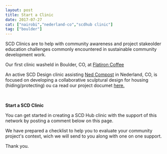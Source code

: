 ```yaml
---
layout: post
title: Start a Clinic
date: 2017-07-27
cat: ["nairobi","nederland-co","scdhub clinic"]
tag: ["boulder"]
---
```


SCD Clinics are to help with community awareness and project stakeolder education challenges commonly encountered in sustainable community development work.

Our first clinic washeld in Boulder, CO, at [Flatiron Coffee](http://www.flatironcoffee.com/)

An active SCD Design clinic assisting [Ned Compost](http://NedCompost.org) in Nederland, CO, is focused on developing a collaborative sculptural design for housing (hiding/protecting) ou ca read our project documet [here.](https://docs.google.com/document/d/11734j5KUerHN85O0rwnoGqXI9ubSNuC9OMRajzLOa0w/edit?usp=sharing)

&nbsp;

**Start a SCD Clinic**

You can get started in creating a SCD Hub clinic with the support of this network by posting a comment below on this page.

We have prepared a checklist to help you to evaluate your community project's context, wich we will send to you along with one on one support.

Thank you.

&nbsp;

&nbsp;